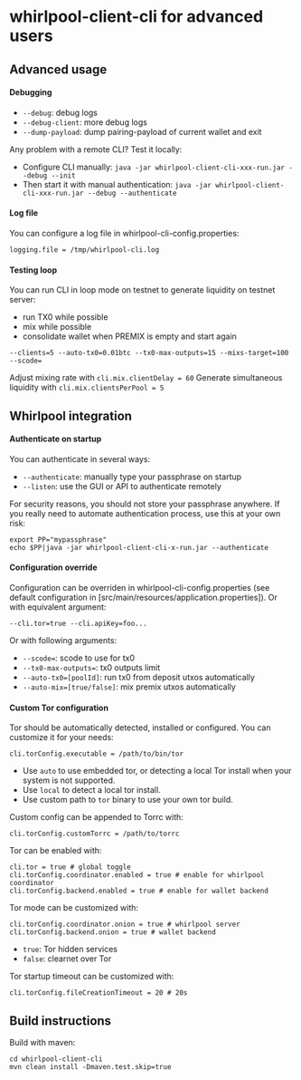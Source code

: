 # whirlpool-client-cli for advanced users


## Advanced usage

#### Debugging
- ```--debug```: debug logs
- ```--debug-client```: more debug logs
- ```--dump-payload```: dump pairing-payload of current wallet and exit

Any problem with a remote CLI? Test it locally:
- Configure CLI manually: ```java -jar whirlpool-client-cli-xxx-run.jar --debug --init```
- Then start it with manual authentication: ```java -jar whirlpool-client-cli-xxx-run.jar --debug --authenticate```

#### Log file
You can configure a log file in whirlpool-cli-config.properties:
```
logging.file = /tmp/whirlpool-cli.log
```

#### Testing loop
You can run CLI in loop mode on testnet to generate liquidity on testnet server:
- run TX0 while possible
- mix while possible
- consolidate wallet when PREMIX is empty and start again
```
--clients=5 --auto-tx0=0.01btc --tx0-max-outputs=15 --mixs-target=100 --scode=
```

Adjust mixing rate with ```cli.mix.clientDelay = 60```
Generate simultaneous liquidity with ```cli.mix.clientsPerPool = 5```



## Whirlpool integration


#### Authenticate on startup
You can authenticate in several ways:
- ```--authenticate```: manually type your passphrase on startup
- ```--listen```: use the GUI or API to authenticate remotely


For security reasons, you should not store your passphrase anywhere. If you really need to automate authentication process, use this at your own risk:
```
export PP="mypassphrase"
echo $PP|java -jar whirlpool-client-cli-x-run.jar --authenticate
```


#### Configuration override
Configuration can be overriden in whirlpool-cli-config.properties (see default configuration in [src/main/resources/application.properties]).
Or with equivalent argument:
```
--cli.tor=true --cli.apiKey=foo...
```

Or with following arguments:
- ```--scode=```: scode to use for tx0
- ```--tx0-max-outputs=```: tx0 outputs limit
- ```--auto-tx0=[poolId]```: run tx0 from deposit utxos automatically
- ```--auto-mix=[true/false]```: mix premix utxos automatically


#### Custom Tor configuration
Tor should be automatically detected, installed or configured. You can customize it for your needs:
```
cli.torConfig.executable = /path/to/bin/tor
```
- Use `auto` to use embedded tor, or detecting a local Tor install when your system is not supported.
- Use `local` to detect a local tor install.
- Use custom path to `tor` binary to use your own tor build.

Custom config can be appended to Torrc with:
```
cli.torConfig.customTorrc = /path/to/torrc
```

Tor can be enabled with:
```
cli.tor = true # global toggle
cli.torConfig.coordinator.enabled = true # enable for whirlpool coordinator
cli.torConfig.backend.enabled = true # enable for wallet backend
```

Tor mode can be customized with:
```
cli.torConfig.coordinator.onion = true # whirlpool server
cli.torConfig.backend.onion = true # wallet backend
```
- `true`: Tor hidden services 
- `false`: clearnet over Tor

Tor startup timeout can be customized with:
```
cli.torConfig.fileCreationTimeout = 20 # 20s
```

## Build instructions
Build with maven:

```
cd whirlpool-client-cli
mvn clean install -Dmaven.test.skip=true
```